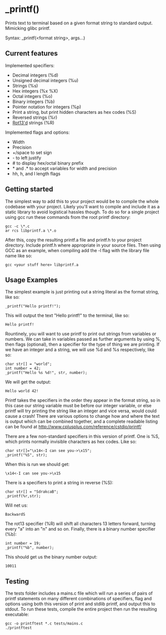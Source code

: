 # _printf()

Prints text to terminal based on a given format string to standard output. Mimicking glibc printf.

Syntax: _printf(\<format string\>, args...)

## Current features
Implemented specifiers:
* Decimal integers (%d)
* Unsigned decimal integers (%u)
* Strings (%s)
* Hex integers (%x %X)
* Octal integers (%o)
* Binary integers (%b)
* Pointer notation for integers (%p)
* Print a string, but print hidden characters as hex codes (%S)
* Reversed strings (%r)
* [Rot13'd](https://en.wikipedia.org/wiki/ROT13) strings (%R)

Implemented flags and options:
* Width
* Precision
* +/space to set sign
* \- to left justify
* \# to display hex/octal binary prefix
* \* and .\* to accept variables for width and precision
* hh, h, and l length flags

## Getting started
The simplest way to add this to your project would be to compile the whole codebase with your project. Likely you'll want to compile and include it as a static library to avoid logistical hassles though. To do so for a single project using gcc run these commands from the root printf directory:
```
gcc -c \*.c
ar rcs libprintf.a \*.o
```
After this, copy the resulting printf.a file and printf.h to your project directory. Include printf.h where appropriate in your source files. Then using GCC as an example, when compiling add the -l flag with the library file name like so:
```
gcc <your stuff here> libprintf.a
```

## Usage Examples
The simplest example is just printing out a string literal as the format string, like so:
```
_printf("Hello printf!");
```
This will output the text "Hello printf!" to the terminal, like so:
```
Hello printf!
```
Rountinely, you will want to use printf to print out strings from variables or numbers. We can take in variables passed as further arguments by using %, then flags (optional), then a specifier for the type of thing we are printing. If we have an integer and a string, we will use %d and %s respectively, like so:
```
char str[] = "world";
int number = 42;
_printf("Hello %s %d!", str, number);
```
We will get the output:
```
Hello world 42!
```
Printf takes the specifiers in the order they appear in the format string, so in this case our string variable must be before our integer variable, or else printf will try printing the string like an integer and vice versa, would could cause a crash! There are various options to change how and where the text is output which can be combined together, and a complete readable listing can be found at http://www.cplusplus.com/reference/cstdio/printf/

There are a few non-standard specifiers in this version of printf. One is %S, which prints normally invisible characters as hex codes. Like so:
```
char str[]="\x14<-I can see you->\x15";
_printf("%S", str);
```
When this is run we should get:
```
\x14<-I can see you->\x15
```
There is a specifiers to print a string in reverse (%S):
```
char str[] = "SdrakcaB";
_printf(%r,str);
```
Will net us:
```
BackwardS
```
The rot13 specifier (%R) will shift all characters 13 letters forward, turning every "a" into an "n" and so on. Finally, there is a binary number specifier (%b):
```
int number = 19;
_printf("%b", number);
```
This should get us the binary number output:
```
10011
```

## Testing
The tests folder includes a mains.c file which will run a series of pairs of printf statements on many different combinations of specifiers, flag and options using both this version of print and stdlib printf, and output this to stdout. To run these tests, compile the entire project then run the resulting executable:
```
gcc -o printftest *.c tests/mains.c
./printftest
```
